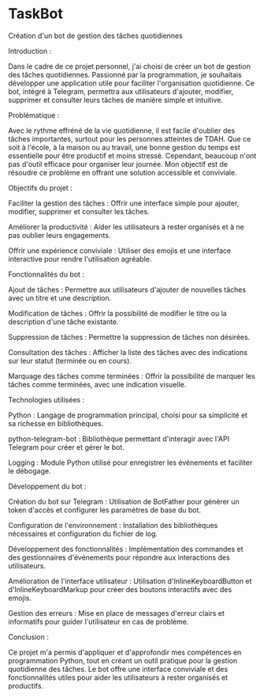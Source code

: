 # TaskBot
Création d'un bot de gestion des tâches quotidiennes

Introduction :

Dans le cadre de ce projet personnel, j'ai choisi de créer un bot de gestion des tâches quotidiennes. Passionné par la programmation, je souhaitais développer une application utile pour faciliter l'organisation quotidienne. Ce bot, intégré à Telegram, permettra aux utilisateurs d'ajouter, modifier, supprimer et consulter leurs tâches de manière simple et intuitive.

Problématique :

Avec le rythme effréné de la vie quotidienne, il est facile d'oublier des tâches importantes, surtout pour les personnes atteintes de TDAH. Que ce soit à l'école, à la maison ou au travail, une bonne gestion du temps est essentielle pour être productif et moins stressé. Cependant, beaucoup n'ont pas d'outil efficace pour organiser leur journée. Mon objectif est de résoudre ce problème en offrant une solution accessible et conviviale.

Objectifs du projet :

Faciliter la gestion des tâches : Offrir une interface simple pour ajouter, modifier, supprimer et consulter les tâches.

Améliorer la productivité : Aider les utilisateurs à rester organisés et à ne pas oublier leurs engagements.

Offrir une expérience conviviale : Utiliser des emojis et une interface interactive pour rendre l'utilisation agréable.

Fonctionnalités du bot :

Ajout de tâches : Permettre aux utilisateurs d'ajouter de nouvelles tâches avec un titre et une description.

Modification de tâches : Offrir la possibilité de modifier le titre ou la description d'une tâche existante.

Suppression de tâches : Permettre la suppression de tâches non désirées.

Consultation des tâches : Afficher la liste des tâches avec des indications sur leur statut (terminée ou en cours).

Marquage des tâches comme terminées : Offrir la possibilité de marquer les tâches comme terminées, avec une indication visuelle.

Technologies utilisées :

Python : Langage de programmation principal, choisi pour sa simplicité et sa richesse en bibliothèques.

python-telegram-bot : Bibliothèque permettant d'interagir avec l'API Telegram pour créer et gérer le bot.

Logging : Module Python utilisé pour enregistrer les événements et faciliter le débogage.

Développement du bot :

Création du bot sur Telegram : Utilisation de BotFather pour générer un token d'accès et configurer les paramètres de base du bot.

Configuration de l'environnement : Installation des bibliothèques nécessaires et configuration du fichier de log.

Développement des fonctionnalités : Implémentation des commandes et des gestionnaires d'événements pour répondre aux interactions des utilisateurs.

Amélioration de l'interface utilisateur : Utilisation d'InlineKeyboardButton et d'InlineKeyboardMarkup pour créer des boutons interactifs avec des emojis.

Gestion des erreurs : Mise en place de messages d'erreur clairs et informatifs pour guider l'utilisateur en cas de problème.

Conclusion :

Ce projet m'a permis d'appliquer et d'approfondir mes compétences en programmation Python, tout en créant un outil pratique pour la gestion quotidienne des tâches. Le bot offre une interface conviviale et des fonctionnalités utiles pour aider les utilisateurs à rester organisés et productifs.



